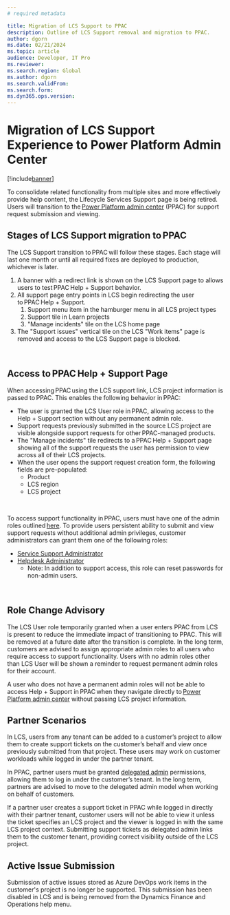 ```yaml
---
# required metadata

title: Migration of LCS Support to PPAC
description: Outline of LCS Support removal and migration to PPAC.
author: dgorn
ms.date: 02/21/2024
ms.topic: article
audience: Developer, IT Pro
ms.reviewer: 
ms.search.region: Global
ms.author: dgorn
ms.search.validFrom: 
ms.search.form:
ms.dyn365.ops.version:
---
```


# Migration of LCS Support Experience to Power Platform Admin Center

[!include[banner](../includes/banner.md)]

To consolidate related functionality from multiple sites and more effectively provide help content, the Lifecycle Services Support page is being retired. Users will transition to the [Power Platform admin center](https://learn.microsoft.com/en-us/power-platform/admin/admin-documentation) (PPAC) for support request submission and viewing. 
<br/>

## Stages of LCS Support migration to PPAC 

The LCS Support transition to PPAC will follow these stages. Each stage will last one month or until all required fixes are deployed to production, whichever is later. 

1. A banner with a redirect link is shown on the LCS Support page to allows users to test PPAC Help + Support behavior. 
1. All support page entry points in LCS begin redirecting the user to PPAC Help + Support. 
    1. Support menu item in the hamburger menu in all LCS project types 
    1. Support tile in Learn projects 
    1. "Manage incidents" tile on the LCS home page 
1. The "Support issues" vertical tile on the LCS "Work items" page is removed and access to the LCS Support page is blocked. 
<br/>

## Access to PPAC Help + Support Page 

When accessing PPAC using the LCS support link, LCS project information is passed to PPAC. This enables the following behavior in PPAC: 
- The user is granted the LCS User role in PPAC, allowing access to the Help + Support section without any permanent admin role. 
- Support requests previously submitted in the source LCS project are visible alongside support requests for other PPAC-managed products. 
- The "Manage incidents" tile redirects to a PPAC Help + Support page showing all of the support requests the user has permission to view across all of their LCS projects. 
- When the user opens the support request creation form, the following fields are pre-populated: 
    - Product
    - LCS region
    - LCS project

<br/>

To access support functionality in PPAC, users must have one of the admin roles outlined [here](https://learn.microsoft.com/en-us/power-platform/admin/get-help-support#prerequisites). To provide users persistent ability to submit and view support requests without additional admin privileges, customer administrators can grant them one of the following roles:
- [Service Support Administrator](https://learn.microsoft.com/en-us/entra/identity/role-based-access-control/permissions-reference#service-support-administrator)
- [Helpdesk Administrator](https://learn.microsoft.com/en-us/entra/identity/role-based-access-control/permissions-reference#helpdesk-administrator)
    - Note: In addition to support access, this role can reset passwords for non-admin users.
<br/>

## Role Change Advisory

The LCS User role temporarily granted when a user enters PPAC from LCS is present to reduce the immediate impact of transitioning to PPAC. This will be removed at a future date after the transition is complete. In the long term, customers are advised to assign appropriate admin roles to all users who require access to support functionality. Users with no admin roles other than LCS User will be shown a reminder to request permanent admin roles for their account.

A user who does not have a permanent admin roles will not be able to access Help + Support in PPAC when they navigate directly to [Power Platform admin center](https://learn.microsoft.com/en-us/power-platform/admin/admin-documentation) without passing LCS project information.
<br/>

## Partner Scenarios

In LCS, users from any tenant can be added to a customer’s project to allow them to create support tickets on the customer’s behalf and view once previously submitted from that project. These users may work on customer workloads while logged in under the partner tenant.

In PPAC, partner users must be granted [delegated admin](https://learn.microsoft.com/en-us/power-platform/admin/for-partners-delegated-administrator?wt.mc_id=ppac_inproducthelp_ghp) permissions, allowing them to log in under the customer’s tenant. In the long term, partners are advised to move to the delegated admin model when working on behalf of customers.

If a partner user creates a support ticket in PPAC while logged in directly with their partner tenant, customer users will not be able to view it unless the ticket specifies an LCS project and the viewer is logged in with the same LCS project context. Submitting support tickets as delegated admin links them to the customer tenant, providing correct visibility outside of the LCS project.
<br/>

## Active Issue Submission

Submission of active issues stored as Azure DevOps work items in the customer's project is no longer be supported. This submission has been disabled in LCS and is being removed from the Dynamics Finance and Operations help menu.
